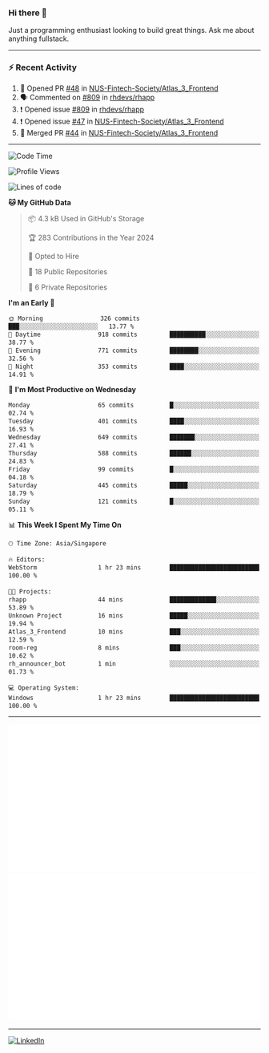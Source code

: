 ### Hi there 👋

<!--
**gnimnix/gnimnix** is a ✨ _special_ ✨ repository because its `README.md` (this file) appears on your GitHub profile.

Here are some ideas to get you started:

- 🔭 I’m currently working on ...
- 🌱 I’m currently learning ...
- 👯 I’m looking to collaborate on ...
- 🤔 I’m looking for help with ...
- 💬 Ask me about ...
- 📫 How to reach me: ...
- 😄 Pronouns: ...
- ⚡ Fun fact: ...
-->

Just a programming enthusiast looking to build great things. Ask me about anything fullstack.

---


### :zap: Recent Activity

<!--START_SECTION:activity-->
1. 💪 Opened PR [#48](https://github.com/NUS-Fintech-Society/Atlas_3_Frontend/pull/48) in [NUS-Fintech-Society/Atlas_3_Frontend](https://github.com/NUS-Fintech-Society/Atlas_3_Frontend)
2. 🗣 Commented on [#809](https://github.com/rhdevs/rhapp/issues/809#issuecomment-2151835614) in [rhdevs/rhapp](https://github.com/rhdevs/rhapp)
3. ❗ Opened issue [#809](https://github.com/rhdevs/rhapp/issues/809) in [rhdevs/rhapp](https://github.com/rhdevs/rhapp)
4. ❗ Opened issue [#47](https://github.com/NUS-Fintech-Society/Atlas_3_Frontend/issues/47) in [NUS-Fintech-Society/Atlas_3_Frontend](https://github.com/NUS-Fintech-Society/Atlas_3_Frontend)
5. 🎉 Merged PR [#44](https://github.com/NUS-Fintech-Society/Atlas_3_Frontend/pull/44) in [NUS-Fintech-Society/Atlas_3_Frontend](https://github.com/NUS-Fintech-Society/Atlas_3_Frontend)
<!--END_SECTION:activity-->

---

<!--START_SECTION:waka-->
![Code Time](http://img.shields.io/badge/Code%20Time-72%20hrs%202%20mins-blue)

![Profile Views](http://img.shields.io/badge/Profile%20Views-28-blue)

![Lines of code](https://img.shields.io/badge/From%20Hello%20World%20I%27ve%20Written-615.4%20thousand%20lines%20of%20code-blue)

**🐱 My GitHub Data** 

> 📦 4.3 kB Used in GitHub's Storage 
 > 
> 🏆 283 Contributions in the Year 2024
 > 
> 💼 Opted to Hire
 > 
> 📜 18 Public Repositories 
 > 
> 🔑 6 Private Repositories 
 > 
**I'm an Early 🐤** 

```text
🌞 Morning                326 commits         ███░░░░░░░░░░░░░░░░░░░░░░   13.77 % 
🌆 Daytime                918 commits         ██████████░░░░░░░░░░░░░░░   38.77 % 
🌃 Evening                771 commits         ████████░░░░░░░░░░░░░░░░░   32.56 % 
🌙 Night                  353 commits         ████░░░░░░░░░░░░░░░░░░░░░   14.91 % 
```
📅 **I'm Most Productive on Wednesday** 

```text
Monday                   65 commits          █░░░░░░░░░░░░░░░░░░░░░░░░   02.74 % 
Tuesday                  401 commits         ████░░░░░░░░░░░░░░░░░░░░░   16.93 % 
Wednesday                649 commits         ███████░░░░░░░░░░░░░░░░░░   27.41 % 
Thursday                 588 commits         ██████░░░░░░░░░░░░░░░░░░░   24.83 % 
Friday                   99 commits          █░░░░░░░░░░░░░░░░░░░░░░░░   04.18 % 
Saturday                 445 commits         █████░░░░░░░░░░░░░░░░░░░░   18.79 % 
Sunday                   121 commits         █░░░░░░░░░░░░░░░░░░░░░░░░   05.11 % 
```


📊 **This Week I Spent My Time On** 

```text
🕑︎ Time Zone: Asia/Singapore

🔥 Editors: 
WebStorm                 1 hr 23 mins        █████████████████████████   100.00 % 

🐱‍💻 Projects: 
rhapp                    44 mins             █████████████░░░░░░░░░░░░   53.89 % 
Unknown Project          16 mins             █████░░░░░░░░░░░░░░░░░░░░   19.94 % 
Atlas_3_Frontend         10 mins             ███░░░░░░░░░░░░░░░░░░░░░░   12.59 % 
room-reg                 8 mins              ███░░░░░░░░░░░░░░░░░░░░░░   10.62 % 
rh_announcer_bot         1 min               ░░░░░░░░░░░░░░░░░░░░░░░░░   01.73 % 

💻 Operating System: 
Windows                  1 hr 23 mins        █████████████████████████   100.00 % 
```


<!--END_SECTION:waka-->

---

<img src="https://github.com/gnimnix/github-stats-transparent/blob/output/generated/overview.svg" /><img src="https://github.com/gnimnix/github-stats-transparent/blob/output/generated/languages.svg" />


---

<a href="https://www.linkedin.com/in/xmluu/" target="_blank"><img src="https://img.shields.io/badge/LinkedIn-%230077B5.svg?&style=flat-square&logo=linkedin&logoColor=white" alt="LinkedIn"></a>
